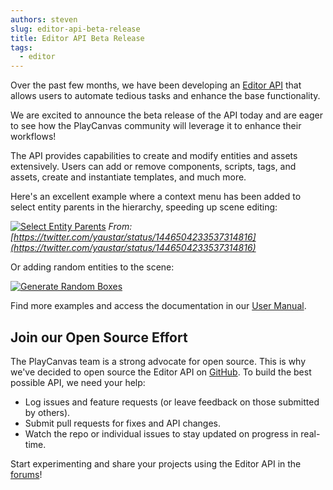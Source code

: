 ```yaml
---
authors: steven
slug: editor-api-beta-release
title: Editor API Beta Release
tags:
  - editor
---
```


Over the past few months, we have been developing an [Editor API](https://developer.playcanvas.com/user-manual/designer/editor-api/) that allows users to automate tedious tasks and enhance the base functionality.

We are excited to announce the beta release of the API today and are eager to see how the PlayCanvas community will leverage it to enhance their workflows!

<!-- truncate -->

The API provides capabilities to create and modify entities and assets extensively. Users can add or remove components, scripts, tags, and assets, create and instantiate templates, and much more.

Here's an excellent example where a context menu has been added to select entity parents in the hierarchy, speeding up scene editing:

[![Select Entity Parents](/img/select-hierarchy-parents.gif)](/img/select-hierarchy-parents.gif)
_From: [https://twitter.com/yaustar/status/1446504233537314816](https://twitter.com/yaustar/status/1446504233537314816)_

Or adding random entities to the scene:

[![Generate Random Boxes](/img/generate-boxes-playcanvas-editior-api-1.gif)](/img/generate-boxes-playcanvas-editior-api-1.gif)

Find more examples and access the documentation in our [User Manual](https://developer.playcanvas.com/user-manual/editor/editor-api/).

## Join our Open Source Effort

The PlayCanvas team is a strong advocate for open source. This is why we've decided to open source the Editor API on [GitHub](https://github.com/playcanvas/editor-api). To build the best possible API, we need your help:

- Log issues and feature requests (or leave feedback on those submitted by others).
- Submit pull requests for fixes and API changes.
- Watch the repo or individual issues to stay updated on progress in real-time.

Start experimenting and share your projects using the Editor API in the [forums](https://forum.playcanvas.com/)!
